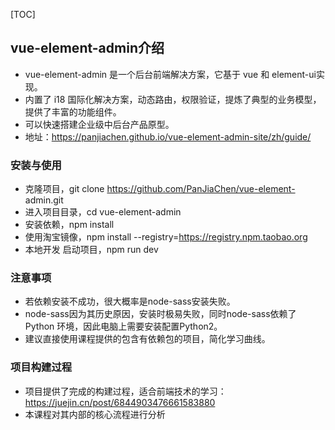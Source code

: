 [TOC]



## vue-element-admin介绍

- vue-element-admin 是一个后台前端解决方案，它基于 vue 和 element-ui实 现。
- 内置了 i18 国际化解决方案，动态路由，权限验证，提炼了典型的业务模型， 提供了丰富的功能组件。
- 可以快速搭建企业级中后台产品原型。 
- 地址：https://panjiachen.github.io/vue-element-admin-site/zh/guide/

### 安装与使用

- 克隆项目，git clone https://github.com/PanJiaChen/vue-element- admin.git
- 进入项目目录，cd vue-element-admin
- 安装依赖，npm install 
- 使用淘宝镜像，npm install --registry=https://registry.npm.taobao.org 
- 本地开发 启动项目，npm run dev

### 注意事项 

- 若依赖安装不成功，很大概率是node-sass安装失败。
- node-sass因为其历史原因，安装时极易失败，同时node-sass依赖了Python 环境，因此电脑上需要安装配置Python2。
- 建议直接使用课程提供的包含有依赖包的项目，简化学习曲线。

### 项目构建过程 

- 项目提供了完成的构建过程，适合前端技术的学习： https://juejin.cn/post/6844903476661583880 
- 本课程对其内部的核心流程进行分析